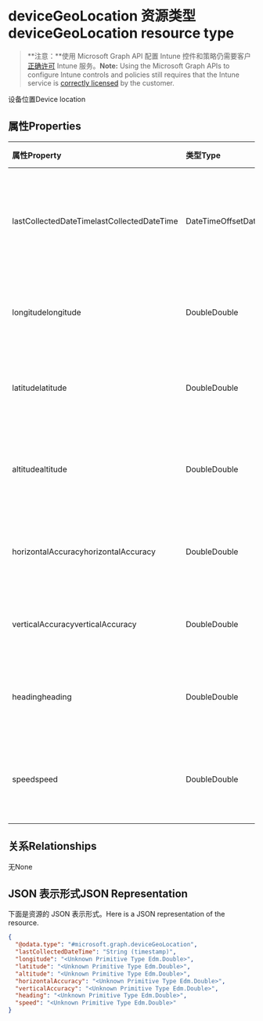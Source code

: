 # <a name="devicegeolocation-resource-type"></a><span data-ttu-id="78d9a-101">deviceGeoLocation 资源类型</span><span class="sxs-lookup"><span data-stu-id="78d9a-101">deviceGeoLocation resource type</span></span>

> <span data-ttu-id="78d9a-102">**注意：**使用 Microsoft Graph API 配置 Intune 控件和策略仍需要客户[正确许可](https://go.microsoft.com/fwlink/?linkid=839381) Intune 服务。</span><span class="sxs-lookup"><span data-stu-id="78d9a-102">**Note:** Using the Microsoft Graph APIs to configure Intune controls and policies still requires that the Intune service is [correctly licensed](https://go.microsoft.com/fwlink/?linkid=839381) by the customer.</span></span>

<span data-ttu-id="78d9a-103">设备位置</span><span class="sxs-lookup"><span data-stu-id="78d9a-103">Device location</span></span>
## <a name="properties"></a><span data-ttu-id="78d9a-104">属性</span><span class="sxs-lookup"><span data-stu-id="78d9a-104">Properties</span></span>
|<span data-ttu-id="78d9a-105">属性</span><span class="sxs-lookup"><span data-stu-id="78d9a-105">Property</span></span>|<span data-ttu-id="78d9a-106">类型</span><span class="sxs-lookup"><span data-stu-id="78d9a-106">Type</span></span>|<span data-ttu-id="78d9a-107">说明</span><span class="sxs-lookup"><span data-stu-id="78d9a-107">Description</span></span>|
|:---|:---|:---|
|<span data-ttu-id="78d9a-108">lastCollectedDateTime</span><span class="sxs-lookup"><span data-stu-id="78d9a-108">lastCollectedDateTime</span></span>|<span data-ttu-id="78d9a-109">DateTimeOffset</span><span class="sxs-lookup"><span data-stu-id="78d9a-109">DateTimeOffset</span></span>|<span data-ttu-id="78d9a-110">记录位置时的时间，相对于 UTC</span><span class="sxs-lookup"><span data-stu-id="78d9a-110">Time at which location was recorded, relative to UTC</span></span>|
|<span data-ttu-id="78d9a-111">longitude</span><span class="sxs-lookup"><span data-stu-id="78d9a-111">longitude</span></span>|<span data-ttu-id="78d9a-112">Double</span><span class="sxs-lookup"><span data-stu-id="78d9a-112">Double</span></span>|<span data-ttu-id="78d9a-113">设备位置的经度坐标</span><span class="sxs-lookup"><span data-stu-id="78d9a-113">Longitude coordinate of the device's location</span></span>|
|<span data-ttu-id="78d9a-114">latitude</span><span class="sxs-lookup"><span data-stu-id="78d9a-114">latitude</span></span>|<span data-ttu-id="78d9a-115">Double</span><span class="sxs-lookup"><span data-stu-id="78d9a-115">Double</span></span>|<span data-ttu-id="78d9a-116">设备位置的纬度坐标</span><span class="sxs-lookup"><span data-stu-id="78d9a-116">Latitude coordinate of the device's location</span></span>|
|<span data-ttu-id="78d9a-117">altitude</span><span class="sxs-lookup"><span data-stu-id="78d9a-117">altitude</span></span>|<span data-ttu-id="78d9a-118">Double</span><span class="sxs-lookup"><span data-stu-id="78d9a-118">Double</span></span>|<span data-ttu-id="78d9a-119">高度，以高出海平面的米数表示</span><span class="sxs-lookup"><span data-stu-id="78d9a-119">Altitude, given in meters above sea level</span></span>|
|<span data-ttu-id="78d9a-120">horizontalAccuracy</span><span class="sxs-lookup"><span data-stu-id="78d9a-120">horizontalAccuracy</span></span>|<span data-ttu-id="78d9a-121">Double</span><span class="sxs-lookup"><span data-stu-id="78d9a-121">Double</span></span>|<span data-ttu-id="78d9a-122">经度和纬度的准确度，以米为单位</span><span class="sxs-lookup"><span data-stu-id="78d9a-122">Accuracy of longitude and latitude in meters</span></span>|
|<span data-ttu-id="78d9a-123">verticalAccuracy</span><span class="sxs-lookup"><span data-stu-id="78d9a-123">verticalAccuracy</span></span>|<span data-ttu-id="78d9a-124">Double</span><span class="sxs-lookup"><span data-stu-id="78d9a-124">Double</span></span>|<span data-ttu-id="78d9a-125">高度的准确度，以米为单位</span><span class="sxs-lookup"><span data-stu-id="78d9a-125">Accuracy of altitude in meters</span></span>|
|<span data-ttu-id="78d9a-126">heading</span><span class="sxs-lookup"><span data-stu-id="78d9a-126">heading</span></span>|<span data-ttu-id="78d9a-127">Double</span><span class="sxs-lookup"><span data-stu-id="78d9a-127">Double</span></span>|<span data-ttu-id="78d9a-128">相对于真北的方位，以度为单位</span><span class="sxs-lookup"><span data-stu-id="78d9a-128">Heading in degrees from true north</span></span>|
|<span data-ttu-id="78d9a-129">speed</span><span class="sxs-lookup"><span data-stu-id="78d9a-129">speed</span></span>|<span data-ttu-id="78d9a-130">Double</span><span class="sxs-lookup"><span data-stu-id="78d9a-130">Double</span></span>|<span data-ttu-id="78d9a-131">设备的移动速度，以米/秒为单位</span><span class="sxs-lookup"><span data-stu-id="78d9a-131">Speed the device is traveling in meters per second</span></span>|

## <a name="relationships"></a><span data-ttu-id="78d9a-132">关系</span><span class="sxs-lookup"><span data-stu-id="78d9a-132">Relationships</span></span>
<span data-ttu-id="78d9a-133">无</span><span class="sxs-lookup"><span data-stu-id="78d9a-133">None</span></span>
## <a name="json-representation"></a><span data-ttu-id="78d9a-134">JSON 表示形式</span><span class="sxs-lookup"><span data-stu-id="78d9a-134">JSON Representation</span></span>
<span data-ttu-id="78d9a-135">下面是资源的 JSON 表示形式。</span><span class="sxs-lookup"><span data-stu-id="78d9a-135">Here is a JSON representation of the resource.</span></span>
<!-- {
  "blockType": "resource",
  "keyProperty": "id",
  "@odata.type": "microsoft.graph.deviceGeoLocation"
}
-->
``` json
{
  "@odata.type": "#microsoft.graph.deviceGeoLocation",
  "lastCollectedDateTime": "String (timestamp)",
  "longitude": "<Unknown Primitive Type Edm.Double>",
  "latitude": "<Unknown Primitive Type Edm.Double>",
  "altitude": "<Unknown Primitive Type Edm.Double>",
  "horizontalAccuracy": "<Unknown Primitive Type Edm.Double>",
  "verticalAccuracy": "<Unknown Primitive Type Edm.Double>",
  "heading": "<Unknown Primitive Type Edm.Double>",
  "speed": "<Unknown Primitive Type Edm.Double>"
}
```



